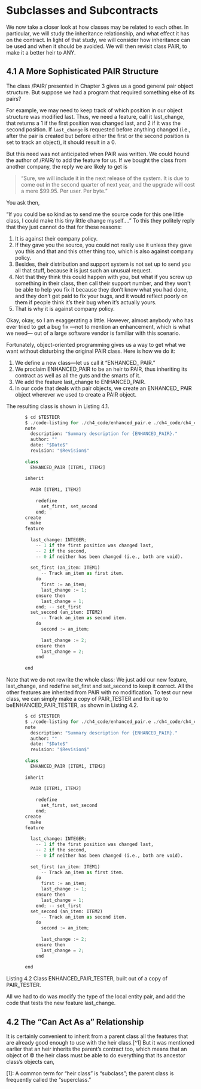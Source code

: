 # Subclasses and Subcontracts

We now take a closer look at how classes may be related to each other.
In particular, we will study the inheritance relationship, and what effect it has on the
contract.
In light of that study, we will consider how inheritance can be used and when it should be avoided.
We will then revisit class PAIR, to make it a better heir to ANY.

## 4.1 A More Sophisticated PAIR Structure

The class /PAIR/ presented in Chapter 3 gives us a good general pair object structure.
But suppose we had a program that required something else of its pairs?

For example, we may need to keep track of which position in our object structure was modified last.
Thus, we need a feature, call it last_change, that returns
a 1 if the first position was changed last, and 2 if it was the second position.
If `last_change` is requested before anything changed
(i.e., after the pair is created but before either the first or the second position is set to track an object),
it should result in a 0.

But this need was not anticipated when PAIR was written.
We could hound the author of /PAIR/ to add the feature for us.
If we bought the class from another company, 
the reply we are likely to get is 

> “Sure, we will include it in the next release of the system.
> It is due to come out in the second quarter of next year, and the upgrade will cost a mere $99.95.
> Per user. Per byte.” 

You ask then, 

 “If you could be so kind as to send me the source code for this one little class, 
I could make this tiny little change myself....” 
To this they politely reply that they just cannot do that for these reasons:


1. It is against their company policy.
2. If they gave you the source, you could not really use it unless they gave you this and that and this other thing too, which is also against company policy.
3. Besides, their distribution and support system is not set up to send you all that stuff, because it is just such an unusual request.
4. Not that they think this could happen with you, but what if you screw up
something in their class, then call their support number, and they won't be
able to help you fix it because they don’t know what you had done, and they
don’t get paid to fix your bugs, and it would reflect poorly on them if people
think it’s their bug when it’s actually yours.
5. That is why it is against company policy.

Okay, okay, so I am exaggerating a little.
However, almost anybody who has ever tried to get a bug fix
—not to mention an enhancement, which is what we need—
out of a large software vendor is familiar with this scenario.

Fortunately, object-oriented programming gives us a way to get what we want without disturbing the original PAIR class.
Here is how we do it:

1. We define a new class—let us call it “ENHANCED_ PAIR.”
2. We proclaim ENHANCED_PAIR to be an heir to PAIR, thus inheriting its contract as well as all the guts and the smarts of it.
3. We add the feature last_change to ENHANCED_PAIR.
4. In our code that deals with pair objects, we create an ENHANCED_ PAIR object wherever we used to create a PAIR object.

The resulting class is shown in Listing 4.1.

```python
       $ cd $TESTDIR
       $ ./code-listing for ./ch4_code/enhanced_pair.e ./ch4_code/ch4_code.ecf
       note
         description: "Summary description for {ENHANCED_PAIR}."
         author: ""
         date: "$Date$"
         revision: "$Revision$"
       
       class
         ENHANCED_PAIR [ITEM1, ITEM2]
       
       inherit
       
         PAIR [ITEM1, ITEM2]
       
           redefine
             set_first, set_second
           end;
       create
         make
       feature
       
         last_change: INTEGER;
           -- 1 if the first position was changed last,
           -- 2 if the second,
           -- 0 if neither has been changed (i.e., both are void).
       
         set_first (an_item: ITEM1)
             -- Track an_item as first item.
           do
             first := an_item;
             last_change := 1;
           ensure then
             last_change = 1;
           end; -- set_first
         set_second (an_item: ITEM2)
             -- Track an_item as second item.
           do
             second := an_item;
       
             last_change := 2;
           ensure then
             last_change = 2;
           end
       
       end
```

Note that we do not rewrite the whole class:
We just add our new feature,
last_change, and redefine set_first and set_second to keep it correct.
All the other features are inherited from PAIR with no modification.
To test our new class, we can simply make a copy of PAIR_TESTER and fix it up to beENHANCED_PAIR_TESTER, as shown in Listing 4.2.


```python
       $ cd $TESTDIR
       $ ./code-listing for ./ch4_code/enhanced_pair.e ./ch4_code/ch4_code.ecf
       note
         description: "Summary description for {ENHANCED_PAIR}."
         author: ""
         date: "$Date$"
         revision: "$Revision$"
       
       class
         ENHANCED_PAIR [ITEM1, ITEM2]
       
       inherit
       
         PAIR [ITEM1, ITEM2]
       
           redefine
             set_first, set_second
           end;
       create
         make
       feature
       
         last_change: INTEGER;
           -- 1 if the first position was changed last,
           -- 2 if the second,
           -- 0 if neither has been changed (i.e., both are void).
       
         set_first (an_item: ITEM1)
             -- Track an_item as first item.
           do
             first := an_item;
             last_change := 1;
           ensure then
             last_change = 1;
           end; -- set_first
         set_second (an_item: ITEM2)
             -- Track an_item as second item.
           do
             second := an_item;
       
             last_change := 2;
           ensure then
             last_change = 2;
           end
       
       end
```
Listing 4.2 Class ENHANCED_PAIR_TESTER, built out of a copy of PAIR_TESTER.

All we had to do was modify the type of the local entity pair, and add the code that tests
the new feature last_change.

## 4.2 The “Can Act As a” Relationship

It is certainly convenient to inherit from a parent class all the features that are
already good enough to use with the heir class.[^1] 
But it was mentioned earlier that an heir inherits the parent’s contract too, 
which means that an object of © the heir class must be able to do everything that its ancestor class’s objects can,

[1]: A common term for “heir class” is “subclass”; the parent class is frequently called the “superclass.”